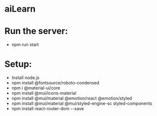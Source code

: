 # aiLearn

# Run the server:
  - npm run start

# Setup:
  - Install node.js
  - npm install @fontsource/roboto-condensed
  - npm i @material-ui/core
  - npm install @mui/icons-material
  - npm install @mui/material @emotion/react @emotion/styled
  - npm install @mui/material @mui/styled-engine-sc styled-components
  - npm install react-router-dom --save
